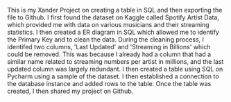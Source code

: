 This is my Xander Project on creating a table in SQL and then exporting the file to Github. I first found the dataset on Kaggle called Spotify Artist Data, which provided me with data on various musicians and their streaming statistics. I then created a ER diagram in SQL which allowed me to identify the Primary Key and to clean the data. During the cleaning process, I identifed two columns, 'Last Updated' and 'Streaming in Billions' which could be removed. This was because I already had a column that had a similar name related to streaming numbers per artist in millions, and the last updated column was largely redundant. I then created a table using SQL on Pycharm using a sample of the dataset. I then established a connection to the database instance and added rows to the table. Once the table was created, I then shared my project on Github. 
